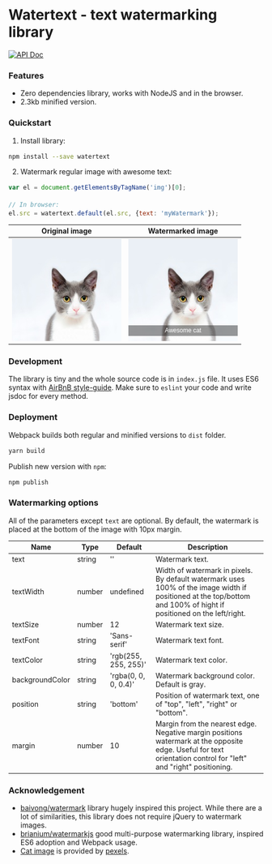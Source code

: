 # Watertext - text watermarking library

[![API Doc](https://doclets.io/pavlov99/watertext/master.svg)](https://doclets.io/pavlov99/watertext/master)

### Features
* Zero dependencies library, works with NodeJS and in the browser.
* 2.3kb minified version.

### Quickstart
1. Install library:
```bash
npm install --save watertext
```
2. Watermark regular image with awesome text:
```javascript
var el = document.getElementsByTagName('img')[0];

// In browser:
el.src = watertext.default(el.src, {text: 'myWatermark'});
```
| Original image | Watermarked image |
|:---:|:---:|
| ![orig-image](./demo/cat.jpeg) | ![watermarked-image](./demo/watermarkedCat.jpeg) |

### Development
The library is tiny and the whole source code is in `index.js` file. It uses ES6 syntax with [AirBnB style-guide](https://github.com/airbnb/javascript). Make sure to `eslint` your code and write jsdoc for every method.

### Deployment
Webpack builds both regular and minified versions to `dist` folder.
```bash
yarn build
```

Publish new version with `npm`:
```bash
npm publish
```

### Watermarking options
All of the parameters except `text` are optional. By default, the watermark is placed at the bottom of the image with 10px margin.

| Name | Type | Default | Description |
|---|---|---|---|
| text | string | '' | Watermark text. |
| textWidth | number | undefined | Width of watermark in pixels. By default watermark uses 100% of the image width if positioned at the top/bottom and 100% of hight if positioned on the left/right. |
| textSize | number | 12 | Watermark text size. |
| textFont | string | 'Sans-serif' | Watermark text font. |
| textColor | string | 'rgb(255, 255, 255)' | Watermark text color. |
| backgroundColor | string | 'rgba(0, 0, 0, 0.4)' | Watermark background color. Default is gray. |
| position | string | 'bottom' | Position of watermark text, one of "top", "left", "right" or "bottom". |
| margin | number | 10 | Margin from the nearest edge. Negative margin positions watermark at the opposite edge. Useful for text orientation control for "left" and "right" positioning. |

### Acknowledgement

* [baivong/watermark](https://github.com/baivong/watermark) library hugely inspired this project. While there are a lot of similarities, this library does not require jQuery to watermark images.
* [brianium/watermarkjs](https://github.com/brianium/watermarkjs) good multi-purpose watermarking library, inspired ES6 adoption and Webpack usage.
* [Cat image](https://www.pexels.com/photo/adorable-animal-animal-photography-blur-259803/) is provided by [pexels](https://www.pexels.com/).
